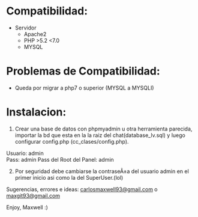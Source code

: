 # Compatibilidad:
- Servidor
    - Apache2     
    - PHP >5.2 <7.0     
    - MYSQL 


# Problemas de Compatibilidad:
* Queda por migrar a php7 o superior (MYSQL a MYSQLI)


# Instalacion:
1. Crear una base de datos con phpmyadmin u otra herramienta parecida, importar la bd que esta en la la raiz del chat(database_lv.sql) y luego configurar config.php (cc_clases/config.php).

Usuario: admin    
Pass: admin
Pass del Root del Panel: admin

2. Por seguridad debe cambiarse la contraseÃ±a del usuario admin en el primer inicio asi como la del SuperUser.(lol)

Sugerencias, errores e ideas:
carlosmaxwell93@gmail.com o maxgit93@gmail.com

Enjoy, Maxwell :)
